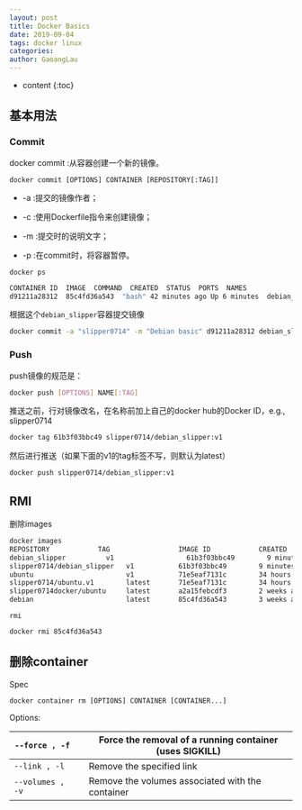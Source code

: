 ```yaml
---
layout: post
title: Docker Basics
date: 2019-09-04
tags: docker linux
categories: 
author: GaoangLau
---
```

* content
{:toc}


## 基本用法

### Commit

docker commit :从容器创建一个新的镜像。




`docker commit [OPTIONS] CONTAINER [REPOSITORY[:TAG]]`

* -a :提交的镜像作者；

* -c :使用Dockerfile指令来创建镜像；

* -m :提交时的说明文字；

* -p :在commit时，将容器暂停。 

`docker ps`

```bash
CONTAINER ID  IMAGE  COMMAND  CREATED  STATUS  PORTS  NAMES
d91211a28312  85c4fd36a543  "bash" 42 minutes ago Up 6 minutes  debian_slipper
```

根据这个`debian_slipper`容器提交镜像

```bash
docker commit -a "slipper0714" -m "Debian basic" d91211a28312 debian_slipper:v1
```



### Push

push镜像的规范是：
```bash
docker push [OPTIONS] NAME[:TAG]
```

推送之前，行对镜像改名，在名称前加上自己的docker hub的Docker ID，e.g., slipper0714

```bash
docker tag 61b3f03bbc49 slipper0714/debian_slipper:v1
```

然后进行推送（如果下面的v1的tag标签不写，则默认为latest）

```bash
docker push slipper0714/debian_slipper:v1  
```



## RMI

删除images

```bash
docker images
REPOSITORY            TAG                 IMAGE ID            CREATED             SIZE
debian_slipper       	v1                  61b3f03bbc49        9 minutes ago       717MB
slipper0714/debian_slipper   v1           61b3f03bbc49        9 minutes ago       717MB
ubuntu                       v1	          71e5eaf7131c        34 hours ago        862MB
slipper0714/ubuntu.v1        latest       71e5eaf7131c        34 hours ago        862MB
slipper0714docker/ubuntu     latest       a2a15febcdf3        2 weeks ago         64.2MB
debian                       latest       85c4fd36a543        3 weeks ago         114MB

```

`rmi`

```bash
docker rmi 85c4fd36a543
```





## 删除container

Spec

`docker container rm [OPTIONS] CONTAINER [CONTAINER...]`

Options:

| `--force , -f`   |      | Force the removal of a running container (uses SIGKILL) |
| ---------------- | ---- | ------------------------------------------------------- |
| `--link , -l`    |      | Remove the specified link                               |
| `--volumes , -v` |      | Remove the volumes associated with the container        |
